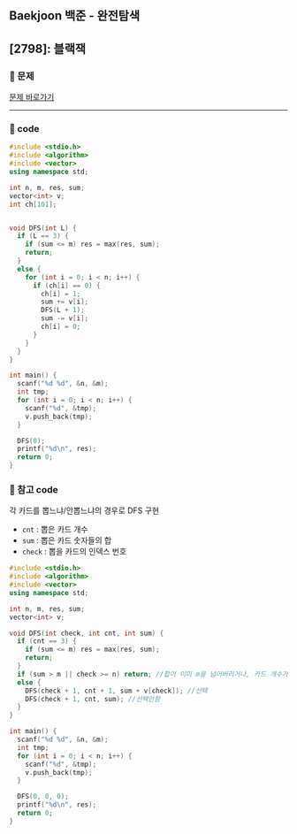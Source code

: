## Baekjoon 백준 - 완전탐색

## [2798]: 블랙잭

### 🌴 문제

[문제 바로가기](https://www.acmicpc.net/problem/2798) <br>

---

### 🤠 code

```cpp
#include <stdio.h>
#include <algorithm>
#include <vector>
using namespace std;

int n, m, res, sum;
vector<int> v;
int ch[101];


void DFS(int L) {
  if (L == 3) {
    if (sum <= m) res = max(res, sum);
    return;
  }
  else {
    for (int i = 0; i < n; i++) {
      if (ch[i] == 0) {
        ch[i] = 1;
        sum += v[i];
        DFS(L + 1);
        sum -= v[i];
        ch[i] = 0;
      }
    }
  }
}

int main() {
  scanf("%d %d", &n, &m);
  int tmp;
  for (int i = 0; i < n; i++) {
    scanf("%d", &tmp);
    v.push_back(tmp);
  }

  DFS(0);
  printf("%d\n", res);
  return 0;
}
```

### 💬 참고 code

각 카드를 뽑느냐/안뽑느냐의 경우로 DFS 구현

- `cnt` : 뽑은 카드 개수
- `sum` : 뽑은 카드 숫자들의 합
- `check` : 뽑을 카드의 인덱스 번호

```cpp
#include <stdio.h>
#include <algorithm>
#include <vector>
using namespace std;

int n, m, res, sum;
vector<int> v;

void DFS(int check, int cnt, int sum) {
  if (cnt == 3) {
    if (sum <= m) res = max(res, sum);
    return;
  }
  if (sum > m || check >= n) return; //합이 이미 m을 넘어버리거나, 카드 개수가 n개 이상이면 바로 종료
  else {
    DFS(check + 1, cnt + 1, sum + v[check]); //선택
    DFS(check + 1, cnt, sum); //선택안함
  }
}

int main() {
  scanf("%d %d", &n, &m);
  int tmp;
  for (int i = 0; i < n; i++) {
    scanf("%d", &tmp);
    v.push_back(tmp);
  }

  DFS(0, 0, 0);
  printf("%d\n", res);
  return 0;
}
```
